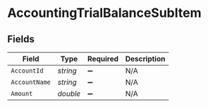 # AccountingTrialBalanceSubItem


## Fields

| Field              | Type               | Required           | Description        |
| ------------------ | ------------------ | ------------------ | ------------------ |
| `AccountId`        | *string*           | :heavy_minus_sign: | N/A                |
| `AccountName`      | *string*           | :heavy_minus_sign: | N/A                |
| `Amount`           | *double*           | :heavy_minus_sign: | N/A                |